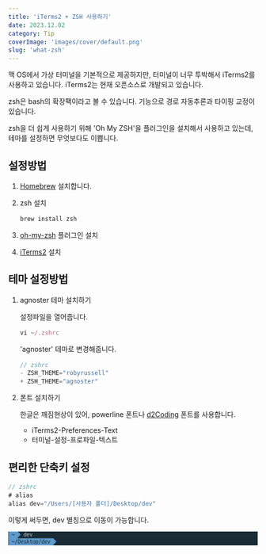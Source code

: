```yaml
---
title: 'iTerms2 + ZSH 사용하기'
date: 2023.12.02
category: Tip
coverImage: 'images/cover/default.png'
slug: 'what-zsh'
---
```


맥 OS에서 가상 터미널을 기본적으로 제공하지만, 터미널이 너무 투박해서 iTerms2를 사용하고 있습니다. iTerms2는 현재 오픈소스로 개발되고 있습니다. 

zsh은 bash의 확장팩이라고 볼 수 있습니다. 
기능으로 경로 자동추론과 타이핑 교정이 있습니다. 

zsh을 더 쉽게 사용하기 위해 'Oh My ZSH'을 플러그인을 설치해서 사용하고 있는데, 테마를 설정하면 무엇보다도 이쁩니다. 


## 설정방법
1. [Homebrew](https://brew.sh) 설치합니다. 
2. zsh 설치 

    ```js
    brew install zsh
    ```
    
3. [oh-my-zsh](https://ohmyz.sh/#install) 플러그인 설치
4. [iTerms2](https://iterm2.com) 설치



## 테마 설정방법
1. agnoster 테마 설치하기 

    설정파일을 열어줍니다.
    ```js
    vi ~/.zshrc 
    ```
    'agnoster' 테마로 변경해줍니다. 
    ```js
    // zshrc
    - ZSH_THEME="robyrussell"
    + ZSH_THEME="agnoster"
    ```

2. 폰트 설치하기

    한글은 깨짐현상이 있어, powerline 폰트나 [d2Coding](https://github.com/naver/d2codingfont) 폰트를 사용합니다. 

    - iTerms2-Preferences-Text
    - 터미널-설정-프로파일-텍스트

## 편리한 단축키 설정

```js
// zshrc
# alias
alias dev="/Users/[사용자 폴더]/Desktop/dev"
```

이렇게 써두면, dev 별칭으로 이동이 가능합니다.

![터미널](/images/post/result-zsh.png)